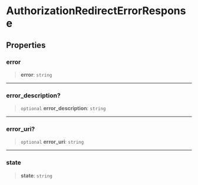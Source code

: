 # AuthorizationRedirectErrorResponse

## Properties

### error

> **error**: `string`

***

### error\_description?

> `optional` **error\_description**: `string`

***

### error\_uri?

> `optional` **error\_uri**: `string`

***

### state

> **state**: `string`
